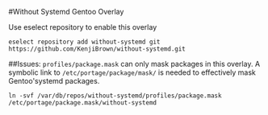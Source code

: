 #Without Systemd Gentoo Overlay

Use eselect repository to enable this overlay

```
eselect repository add without-systemd git https://github.com/KenjiBrown/without-systemd.git
```

##Issues: 
	`profiles/package.mask` can only mask packages in this overlay. A symbolic link to `/etc/portage/package/mask/` is needed to effectively mask Gentoo'systemd packages.

```
ln -svf /var/db/repos/without-systemd/profiles/package.mask /etc/portage/package.mask/without-systemd
```
